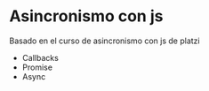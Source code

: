 # Asincronismo con js

Basado en el curso de asincronismo con js de platzi
* Callbacks
* Promise
* Async


